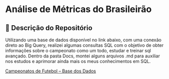# Análise de Métricas do Brasileirão

## 📝 **Descrição do Repositório**

Utilizando uma base de dados disponível no link abaixo, com uma conexão direto ao Big Query, realizei algumas consultas SQL com o objetivo de obter informações sobre o campeonato como um todo, estudar e treinar sql avançado. Dentro da pasta Docs, montei alguns arquivos .md para auxiliar nos estudos e aprimorar ainda mais os meus conhecimentos em SQL.


[Campeonatos de Futebol – Base dos Dados](https://basedosdados.org/dataset/c861330e-bca2-474d-9073-bc70744a1b23?raw_data_source=cfd342d1-296b-47e7-9533-b6f06f46a202)